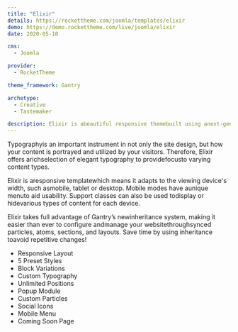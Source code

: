 ```yaml
---
title: "Elixir"
details: https://rockettheme.com/joomla/templates/elixir
demo: https://demo.rockettheme.com/live/joomla/elixir
date: 2020-05-10

cms: 
  - Joomla

provider: 
  - RocketTheme

theme_framework: Gantry

archetype:
  - Creative
  - Tastemaker

description: Elixir is abeautiful responsive themebuilt using anext-generation framework. It ispacked with features and particlesthat are a perfect fit forcafés, coffee shops, pubs, pizzerias, burger joints,and more!Your customers will love it!
---
```


Typographyis an important instrument in not only the site design, but how your content is portrayed and utilized by your visitors. Therefore, Elixir offers arichselection of elegant typography to providefocusto varying content types. 

Elixir is aresponsive templatewhich means it adapts to the viewing device's width, such asmobile, tablet or desktop. Mobile modes have aunique menuto aid usability. Support classes can also be used todisplay or hidevarious types of content for each device.

Elixir takes full advantage of Gantry’s newinheritance system, making it easier than ever to configure andmanage your websitethroughsynced particles, atoms, sections, and layouts. Save time by using inheritance toavoid repetitive changes!

* Responsive Layout
* 5 Preset Styles
* Block Variations
* Custom Typography
* Unlimited Positions
* Popup Module
* Custom Particles
* Social Icons
* Mobile Menu
* Coming Soon Page
